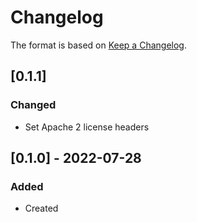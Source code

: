 # Changelog
The format is based on [Keep a Changelog](https://keepachangelog.com/en/1.0.0/).

## [0.1.1]
### Changed
- Set Apache 2 license headers

## [0.1.0] - 2022-07-28
### Added
- Created
